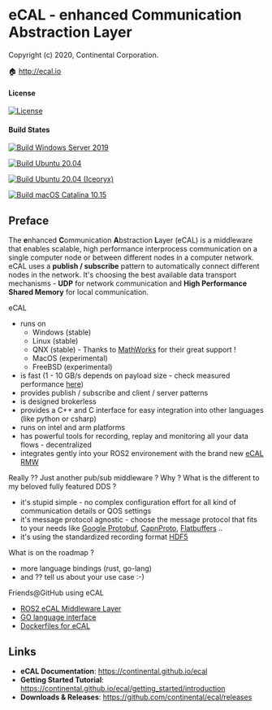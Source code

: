 
# eCAL - enhanced Communication Abstraction Layer

Copyright (c) 2020, Continental Corporation.

🏠 http://ecal.io

#### License

[![License](https://img.shields.io/github/license/continental/ecal.svg?style=flat)](LICENSE.txt)

#### Build States

[![Build Windows Server 2019](https://github.com/continental/ecal/workflows/Build%20Windows%20Server%202019/badge.svg)](https://github.com/continental/ecal/actions?workflow=Build+Windows+Server+2019)

[![Build Ubuntu 20.04](https://github.com/continental/ecal/workflows/Build%20Ubuntu%2020.04/badge.svg)](https://github.com/continental/ecal/actions?workflow=Build+Ubuntu+20.04)

[![Build Ubuntu 20.04 (Iceoryx)](https://github.com/continental/ecal/workflows/Build%20Ubuntu%2020.04%20(Iceoryx)/badge.svg)](https://github.com/continental/ecal/actions?workflow=Build+Ubuntu+20.04+(Iceoryx))

[![Build macOS Catalina 10.15](https://github.com/continental/ecal/workflows/Build%20macOS%20Catalina%2010.15/badge.svg)](https://github.com/continental/ecal/actions?workflow=Build+macOS+Catalina+10.15)

## Preface

The **e**nhanced **C**ommunication **A**bstraction **L**ayer (eCAL) is a middleware that enables scalable, high performance interprocess communication on a single computer node or between different nodes in a computer network.
eCAL uses a **publish / subscribe** pattern to automatically connect different nodes in the network. It's choosing the best available data transport mechanisms - **UDP** for network communication and **High Performance Shared Memory** for local communication.

eCAL

* runs on
  * Windows (stable)
  * Linux (stable)
  * QNX (stable) - Thanks to [MathWorks](https://mathworks.com) for their great support !
  * MacOS (experimental)
  * FreeBSD (experimental)
* is fast (1 - 10 GB/s depends on payload size - check measured performance [here](https://continental.github.io/ecal/advanced/performance.html))
* provides publish / subscribe and client / server patterns
* is designed brokerless
* provides a C++ and C interface for easy integration into other languages (like python or csharp)
* runs on intel and arm platforms
* has powerful tools for recording, replay and monitoring all your data flows - decentralized
* integrates gently into your ROS2 environement with the brand new [eCAL RMW](https://github.com/continental/rmw_ecal)  

Really ?? Just another pub/sub middleware ? Why ? What is the different to my beloved fully featured DDS ?

* it's stupid simple - no complex configuration effort for all kind of communication details or QOS settings
* it's message protocol agnostic - choose the message protocol that fits to your needs like [Google Protobuf](https://developers.google.com/protocol-buffers), [CapnProto](https://capnproto.org/), [Flatbuffers](https://google.github.io/flatbuffers/) ..
* it's using the standardized recording format [HDF5](https://www.hdfgroup.org/solutions/hdf5/)

What is on the roadmap ?

* more language bindings (rust, go-lang)
* and ?? tell us about your use case :-)

Friends@GitHub using eCAL

* [ROS2 eCAL Middleware Layer](https://github.com/continental/rmw_ecal)
* [GO language interface](https://github.com/Blutkoete/golang-ecal)
* [Dockerfiles for eCAL](https://github.com/Blutkoete/docker-ecal)

## Links

- **eCAL Documentation**: https://continental.github.io/ecal
- **Getting Started Tutorial**: https://continental.github.io/ecal/getting_started/introduction
- **Downloads & Releases**: https://github.com/continental/ecal/releases

